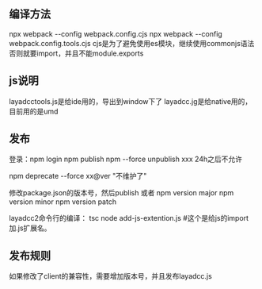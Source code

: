 ## 编译方法
npx webpack --config webpack.config.cjs
npx webpack --config webpack.config.tools.cjs
    cjs是为了避免使用es模块，继续使用commonjs语法
    否则就要import，并且不能module.exports

## js说明
layadcctools.js是给ide用的，导出到window下了
layadcc.jg是给native用的，目前用的是umd

## 发布
登录：npm login
npm publish
npm --force unpublish xxx 
    24h之后不允许

npm deprecate --force xx@ver "不维护了"

修改package.json的版本号，然后publish
或者
npm version major
npm version minor
npm version patch


layadcc2命令行的编译：
tsc
node add-js-extention.js        #这个是给js的import加.js扩展名。

## 发布规则
如果修改了client的兼容性，需要增加版本号，并且发布layadcc.js